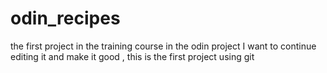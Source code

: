 # odin_recipes
the first project in the training course in the odin project
I want to continue editing it and make it good , this is the first project using git 
